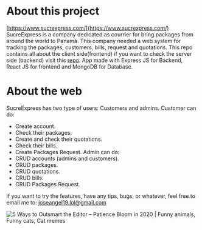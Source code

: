﻿# About this project
[https://www.sucrexpress.com/](https://www.sucrexpress.com/)
SucreExpress is a company dedicated as courrier for bring packages from around the world to Panamá. This company needed a web system for tracking the packages, customers, bills, request and quotations. This repo contains all about the client side(frontend) if you want to check the server side (backend) visit this [repo](https://github.com/josangelATM/SucreExpress-backend).
App made with Express JS for Backend, React JS for frontend and MongoDB for Database. 

# About the web

SucreExpress has two type of users: Customers and admins.
Customer can do: 
 - Create account. 
 - Check their packages. 
 - Create and check their quotations. 
 - Check their bills. 
 - Create Packages Request. 
Admin can do: 
 - CRUD accounts (admins and customers).
 - CRUD packages. 
 - CRUD quotations. 
 - CRUD bills. 
 - CRUD Packages Request. 

If you want to try the features, have any tips, bugs, or whatever, feel free to email me to: joseangel19.lol@gmail.com 

![5 Ways to Outsmart the Editor – Patience Bloom in 2020 | Funny animals,  Funny cats, Cat memes](https://i.pinimg.com/originals/e6/29/49/e6294964e26db35f05e41e25e689b19d.gif)



